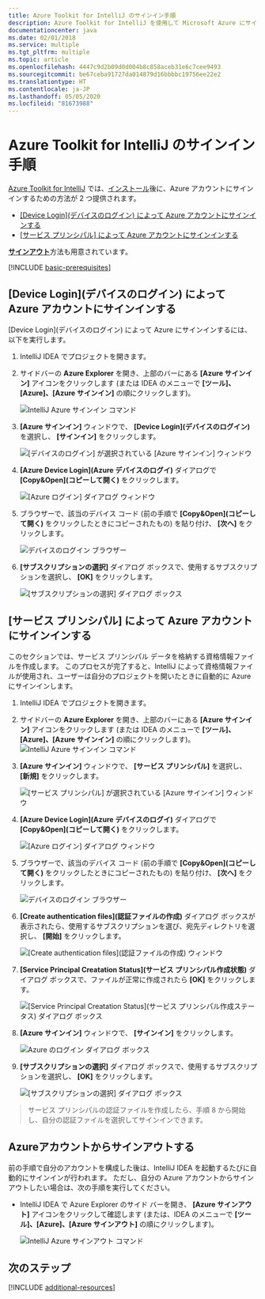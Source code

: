 ```yaml
---
title: Azure Toolkit for IntelliJ のサインイン手順
description: Azure Toolkit for IntelliJ を使用して Microsoft Azure にサインインする方法について説明します。
documentationcenter: java
ms.date: 02/01/2018
ms.service: multiple
ms.tgt_pltfrm: multiple
ms.topic: article
ms.openlocfilehash: 4447c9d2b09d0d004b8c858aceb31e6c7cee9493
ms.sourcegitcommit: be67ceba91727da014879d16bbbbc19756ee22e2
ms.translationtype: HT
ms.contentlocale: ja-JP
ms.lasthandoff: 05/05/2020
ms.locfileid: "81673988"
---
```

# <a name="sign-in-instructions-for-the-azure-toolkit-for-intellij"></a>Azure Toolkit for IntelliJ のサインイン手順

[Azure Toolkit for IntelliJ](https://www.jetbrains.com/help/idea/managing-plugins.html) では、[インストール](https://plugins.jetbrains.com/plugin/8053)後に、Azure アカウントにサインインするための方法が 2 つ提供されます。

  - [[Device Login]\(デバイスのログイン\) によって Azure アカウントにサインインする](#sign-in-to-your-azure-account-by-device-login)
  - [[サービス プリンシパル] によって Azure アカウントにサインインする](#sign-in-to-your-azure-account-by-service-principal)

[**サインアウト**](#sign-out-of-your-azure-account)方法も用意されています。

[!INCLUDE [basic-prerequisites](includes/basic-prerequisites.md)]

## <a name="sign-in-to-your-azure-account-by-device-login"></a>[Device Login]\(デバイスのログイン\) によって Azure アカウントにサインインする

[Device Login]\(デバイスのログイン\) によって Azure にサインインするには、以下を実行します。

1. IntelliJ IDEA でプロジェクトを開きます。

2. サイドバーの **Azure Explorer** を開き、上部のバーにある **[Azure サインイン]** アイコンをクリックします (または IDEA のメニューで **[ツール]、[Azure]、[Azure サインイン]** の順にクリックします)。

   ![IntelliJ Azure サインイン コマンド][I01]

3. **[Azure サインイン]** ウィンドウで、 **[Device Login]\(デバイスのログイン\)** を選択し、 **[サインイン]** をクリックします。

   ![[デバイスのログイン] が選択されている [Azure サインイン] ウィンドウ][I02]

4. **[Azure Device Login]\(Azure デバイスのログイ\)** ダイアログで **[Copy&Open]\(コピーして開く\)** をクリックします。

   ![[Azure ログイン] ダイアログ ウィンドウ][I03]

5. ブラウザーで、該当のデバイス コード (前の手順で **[Copy&Open]\(コピーして開く\)** をクリックしたときにコピーされたもの) を貼り付け、 **[次へ]** をクリックします。

   ![デバイスのログイン ブラウザー][I04]

6. **[サブスクリプションの選択]** ダイアログ ボックスで、使用するサブスクリプションを選択し、 **[OK]** をクリックします。

   ![[サブスクリプションの選択] ダイアログ ボックス][I05]

## <a name="sign-in-to-your-azure-account-by-service-principal"></a>[サービス プリンシパル] によって Azure アカウントにサインインする

このセクションでは、サービス プリンシパル データを格納する資格情報ファイルを作成します。 このプロセスが完了すると、IntelliJ によって資格情報ファイルが使用され、ユーザーは自分のプロジェクトを開いたときに自動的に Azure にサインインします。

1. IntelliJ IDEA でプロジェクトを開きます。

1. サイドバーの **Azure Explorer** を開き、上部のバーにある **[Azure サインイン]** アイコンをクリックします (または IDEA のメニューで **[ツール]、[Azure]、[Azure サインイン]** の順にクリックします)。
   ![IntelliJ Azure サインイン コマンド][A01]

1. **[Azure サインイン]** ウィンドウで、 **[サービス プリンシパル]** を選択し、 **[新規]** をクリックします。

   ![[サービス プリンシパル] が選択されている [Azure サインイン] ウィンドウ][A02]

1. **[Azure Device Login]\(Azure デバイスのログイ\)** ダイアログで **[Copy&Open]\(コピーして開く\)** をクリックします。

   ![[Azure ログイン] ダイアログ ウィンドウ][A03]

1. ブラウザーで、該当のデバイス コード (前の手順で **[Copy&Open]\(コピーして開く\)** をクリックしたときにコピーされたもの) を貼り付け、 **[次へ]** をクリックします。

   ![デバイスのログイン ブラウザー][A04]

1. **[Create authentication files]\(認証ファイルの作成\)** ダイアログ ボックスが表示されたら、使用するサブスクリプションを選び、宛先ディレクトリを選択し、 **[開始]** をクリックします。

   ![[Create authentication files]\(認証ファイルの作成\) ウィンドウ][A05]

1. **[Service Principal Creatation Status]\(サービス プリンシパル作成状態\)** ダイアログ ボックスで、ファイルが正常に作成されたら **[OK]** をクリックします。

   ![[Service Principal Creatation Status]\(サービス プリンシパル作成ステータス\) ダイアログ ボックス][A06]

1. **[Azure サインイン]** ウィンドウで、 **[サインイン]** をクリックします。 

   ![Azure のログイン ダイアログ ボックス][A07]

1. **[サブスクリプションの選択]** ダイアログ ボックスで、使用するサブスクリプションを選択し、 **[OK]** をクリックします。

   ![[サブスクリプションの選択] ダイアログ ボックス][A08]

> サービス プリンシパルの認証ファイルを作成したら、手順 8 から開始し、自分の認証ファイルを選択してサインインできます。

## <a name="sign-out-of-your-azure-account"></a>Azureアカウントからサインアウトする

前の手順で自分のアカウントを構成した後は、IntelliJ IDEA を起動するたびに自動的にサインインが行われます。 ただし、自分の Azure アカウントからサインアウトしたい場合は、次の手順を実行してください。

* IntelliJ IDEA で Azure Explorer のサイド バーを開き、 **[Azure サインアウト]** アイコンをクリックして確認します (または、IDEA のメニューで **[ツール]、[Azure]、[Azure サインアウト]** の順にクリックします)。

   ![IntelliJ Azure サインアウト コマンド][L01]

## <a name="next-steps"></a>次のステップ

[!INCLUDE [additional-resources](includes/additional-resources.md)]

<!-- URL List -->

<!-- IMG List -->

[I01]: media/sign-in-instructions/I01.png
[I02]: media/sign-in-instructions/I02.png
[I03]: media/sign-in-instructions/I03.png
[I04]: media/sign-in-instructions/I04.png
[I05]: media/sign-in-instructions/I05.png

[A01]: media/sign-in-instructions/A01.png
[A02]: media/sign-in-instructions/A02.png
[A03]: media/sign-in-instructions/A03.png
[A04]: media/sign-in-instructions/A04.png
[A05]: media/sign-in-instructions/A05.png
[A06]: media/sign-in-instructions/A06.png
[A07]: media/sign-in-instructions/A07.png
[A08]: media/sign-in-instructions/A08.png
[A09]: media/sign-in-instructions/A09.png

[L01]: media/sign-in-instructions/L01.png
[L02]: media/sign-in-instructions/L02.png
[L03]: media/sign-in-instructions/L03.png
